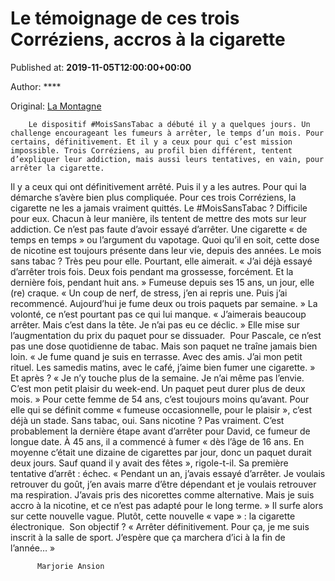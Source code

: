 
# Le témoignage de ces trois Corréziens, accros à la cigarette

Published at: **2019-11-05T12:00:00+00:00**

Author: ****

Original: [La Montagne](https://www.lamontagne.fr/brive-la-gaillarde-19100/actualites/le-temoignage-de-ces-trois-correziens-accros-a-la-cigarette_13676809/)


        Le dispositif #MoisSansTabac a débuté il y a quelques jours. Un challenge encourageant les fumeurs à arrêter, le temps d’un mois. Pour certains, définitivement. Et il y a ceux pour qui c’est mission impossible. Trois Corréziens, au profil bien différent, tentent d’expliquer leur addiction, mais aussi leurs tentatives, en vain, pour arrêter la cigarette.
      
Il y a ceux qui ont définitivement arrêté. Puis il y a les autres. Pour qui la démarche s’avère bien plus compliquée. Pour ces trois Corréziens, la cigarette ne les a jamais vraiment quittés. Le #MoisSansTabac ? Difficile pour eux.
Chacun à leur manière, ils tentent de mettre des mots sur leur addiction. Ce n’est pas faute d’avoir essayé d’arrêter. Une cigarette « de temps en temps » ou l’argument du vapotage. Quoi qu’il en soit, cette dose de nicotine est toujours présente dans leur vie, depuis des années.
Le mois sans tabac ? Très peu pour elle. Pourtant, elle aimerait. « J’ai déjà essayé d’arrêter trois fois. Deux fois pendant ma grossesse, forcément. Et la dernière fois, pendant huit ans. »
Fumeuse depuis ses 15 ans, un jour, elle (re) craque. « Un coup de nerf, de stress, j’en ai repris une. Puis j’ai recommencé. Aujourd’hui je fume deux ou trois paquets par semaine. »
La volonté, ce n’est pourtant pas ce qui lui manque. « J’aimerais beaucoup arrêter. Mais c’est dans la tête. Je n’ai pas eu ce déclic. » Elle mise sur l’augmentation du prix du paquet pour se dissuader. 
Pour Pascale, ce n’est pas une dose quotidienne de tabac. Mais son paquet ne traîne jamais bien loin. « Je fume quand je suis en terrasse. Avec des amis. J’ai mon petit rituel. Les samedis matins, avec le café, j’aime bien fumer une cigarette. » Et après ? « Je n’y touche plus de la semaine. Je n’ai même pas l’envie. C’est mon petit plaisir du week-end. Un paquet peut durer plus de deux mois. »
Pour cette femme de 54 ans, c’est toujours moins qu’avant. Pour elle qui se définit comme « fumeuse occasionnelle, pour le plaisir », c’est déjà un stade.
Sans tabac, oui. Sans nicotine ? Pas vraiment. C’est probablement la dernière étape avant d’arrêter pour David, ce fumeur de longue date. À 45 ans, il a commencé à fumer « dès l’âge de 16 ans. En moyenne c’était une dizaine de cigarettes par jour, donc un paquet durait deux jours. Sauf quand il y avait des fêtes », rigole-t-il. Sa première tentative d’arrêt : échec.
« Pendant un an, j’avais essayé d’arrêter. Je voulais retrouver du goût, j’en avais marre d’être dépendant et je voulais retrouver ma respiration. J’avais pris des nicorettes comme alternative. Mais je suis accro à la nicotine, et ce n’est pas adapté pour le long terme. »
Il surfe alors sur cette nouvelle vague. Plutôt, cette nouvelle « vape » : la cigarette électronique. 
Son objectif ? « Arrêter définitivement. Pour ça, je me suis inscrit à la salle de sport. J’espère que ça marchera d’ici à la fin de l’année… » 

        
          Marjorie Ansion
        
      
